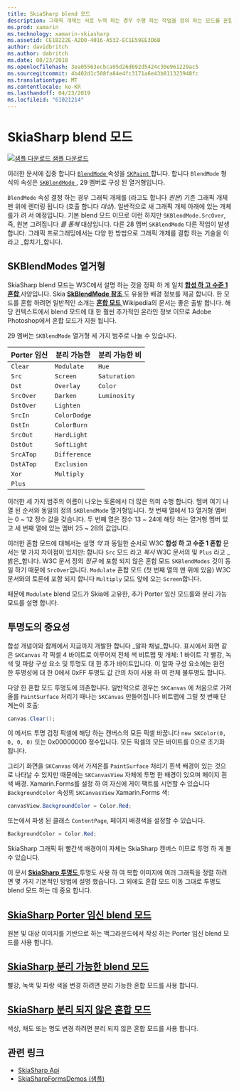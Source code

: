 ```yaml
---
title: SkiaSharp blend 모드
description: 그래픽 개체는 서로 누적 하는 경우 수행 하는 작업을 정의 하는 모드를 혼합 하는 사용 됩니다.
ms.prod: xamarin
ms.technology: xamarin-skiasharp
ms.assetid: CE1B222E-A2D0-4016-A532-EC1E59EE3D6B
author: davidbritch
ms.author: dabritch
ms.date: 08/23/2018
ms.openlocfilehash: 3ea05563ecbca95d26d692d5424c30e961229ac5
ms.sourcegitcommit: 4b402d1c508fa84e4fc3171a6e43b811323948fc
ms.translationtype: MT
ms.contentlocale: ko-KR
ms.lasthandoff: 04/23/2019
ms.locfileid: "61021214"
---
```

# <a name="skiasharp-blend-modes"></a>SkiaSharp blend 모드

[![샘플 다운로드](~/media/shared/download.png) 샘플 다운로드](https://developer.xamarin.com/samples/xamarin-forms/SkiaSharpForms/Demos/)

이러한 문서에 집중 합니다 [ `BlendMode` ](xref:SkiaSharp.SKPaint.BlendMode) 속성을 [ `SKPaint` ](xref:SkiaSharp.SKPaint)합니다. 합니다 `BlendMode` 형식의 속성은 [ `SKBlendMode` ](xref:SkiaSharp.SKBlendMode), 29 멤버로 구성 된 열거형입니다.

`BlendMode` 속성 결정 하는 경우 그래픽 개체를 (라고도 합니다 _원본_) 기존 그래픽 개체 맨 위에 렌더링 됩니다 (호출 합니다 _대상_). 일반적으로 새 그래픽 개체 아래에 있는 개체를가 려 서 예정입니다. 기본 blend 모드 이므로 이런 하지만 `SKBlendMode.SrcOver`, 즉, 원본 그려집니다 _를 통해_ 대상입니다. 다른 28 멤버 `SKBlendMode` 다른 작업이 발생 합니다. 그래픽 프로그래밍에서는 다양 한 방법으로 그래픽 개체를 결합 하는 기술을 이라고 _합치기_합니다.

## <a name="the-skblendmodes-enumeration"></a>SKBlendModes 열거형

SkiaSharp blend 모드는 W3C에서 설명 하는 것을 정확 하 게 일치 [ **합성 하 고 수준 1 혼합** ](https://www.w3.org/TR/compositing-1/) 사양입니다. Skia [ **SkBlendMode 참조** ](https://skia.org/user/api/SkBlendMode_Reference) 도 유용한 배경 정보를 제공 합니다. 한 모드를 혼합 하려면 일반적인 소개는 [ **혼합 모드** ](https://en.wikipedia.org/wiki/Blend_modes) Wikipedia의 문서는 좋은 출발 합니다. 해당 컨텍스트에서 blend 모드에 대 한 훨씬 추가적인 온라인 정보 이므로 Adobe Photoshop에서 혼합 모드가 지원 됩니다.

29 멤버는 `SKBlendMode` 열거형 세 가지 범주로 나눌 수 있습니다.

| Porter 임신 | 분리 가능한    | 분리 가능한 비 |
| ----------- | ------------ | ------------- |
| `Clear`     | `Modulate`   | `Hue`         |
| `Src`       | `Screen`     | `Saturation`  |
| `Dst`       | `Overlay`    | `Color`       |
| `SrcOver`   | `Darken`     | `Luminosity`  |
| `DstOver`   | `Lighten`    |               |
| `SrcIn`     | `ColorDodge` |               |
| `DstIn`     | `ColorBurn`  |               |
| `SrcOut`    | `HardLight`  |               |
| `DstOut`    | `SoftLight`  |               |
| `SrcATop`   | `Difference` |               |
| `DstATop`   | `Exclusion`  |               |
| `Xor`       | `Multiply`   |               |
| `Plus`      |              |               |

이러한 세 가지 범주의 이름이 나오는 토론에서 더 많은 의미 수행 합니다. 멤버 여기 나열 된 순서와 동일의 정의 `SKBlendMode` 열거형입니다. 첫 번째 열에서 13 열거형 멤버는 0 ~ 12 정수 값을 갖습니다. 두 번째 열은 정수 13 ~ 24에 해당 하는 열거형 멤버 있고 세 번째 열에 있는 멤버 25 ~ 28의 값입니다.

이러한 혼합 모드에 대해서는 설명 _약_ 과 동일한 순서로 W3C **합성 하 고 수준 1 혼합** 문서는 몇 가지 차이점이 있지만: 합니다 `Src` 모드 라고 _복사_ W3C 문서의 및 `Plus` 라고 _밝은_합니다. W3C 문서 정의 _정규_ 에 포함 되지 않은 혼합 모드 `SKBlendModes` 것이 동일 하기 때문에 `SrcOver`입니다. `Modulate` 혼합 모드 (첫 번째 열의 맨 위에 있음) W3C 문서와의 토론에 포함 되지 합니다 `Multiply` 모드 앞에 오는 `Screen`합니다.

때문에 `Modulate` blend 모드가 Skia에 고유한, 추가 Porter 임신 모드를와 분리 가능 모드를 설명 합니다.

## <a name="the-importance-of-transparency"></a>투명도의 중요성

합성 개념이와 함께에서 지금까지 개발한 합니다 _알파 채널_합니다. 표시에서 화면 같은 `SKCanvas` 각 픽셀 4 바이트로 이루어져 전체 색 비트맵 및 개체: 1 바이트 각 빨강, 녹색 및 파랑 구성 요소 및 투명도 대 한 추가 바이트입니다. 이 알파 구성 요소에는 완전 한 투명성에 대 한 0에서 0xFF 투명도 값 간의 차이 사용 하 여 전체 불투명도 합니다.

다양 한 혼합 모드 투명도에 의존합니다. 일반적으로 경우는 `SKCanvas` 에 처음으로 가져올를 `PaintSurface` 처리기 때나는 `SKCanvas` 만들어집니다 비트맵에 그릴 첫 번째 단계는이 호출:

```csharp
canvas.Clear();
```

이 메서드 투명 검정 픽셀에 해당 하는 캔버스의 모든 픽셀 바꿉니다 `new SKColor(0, 0, 0, 0)` 또는 0x00000000 정수입니다. 모든 픽셀의 모든 바이트를 0으로 초기화 됩니다.

그리기 화면을 `SKCanvas` 에서 가져온를 `PaintSurface` 처리기 흰색 배경이 있는 것으로 나타날 수 있지만 때문에는 `SKCanvasView` 자체에 투명 한 배경이 있으며 페이지 흰색 배경. Xamarin.Forms를 설정 하 여 자신에 게이 팩트를 시연할 수 있습니다 `BackgroundColor` 속성의 `SKCanvasView` Xamarin.Forms 색:

```csharp
canvasView.BackgroundColor = Color.Red;
```

또는에서 파생 된 클래스 `ContentPage`, 페이지 배경색을 설정할 수 있습니다.

```csharp
BackgroundColor = Color.Red;
```

SkiaSharp 그래픽 뒤 빨간색 배경이이 자체는 SkiaSharp 캔버스 이므로 투명 하 게 볼 수 있습니다.

이 문서 [ **SkiaSharp 투명도** ](../../basics/transparency.md) 투명도 사용 하 여 복합 이미지에 여러 그래픽을 정렬 하려면 몇 가지 기본적인 방법에 설명 했습니다. 그 외에도 혼합 모드 이동 그대로 투명도 blend 모드 하는 데 중요 합니다. 

## <a name="skiasharp-porter-duff-blend-modesporter-duffmd"></a>[SkiaSharp Porter 임신 blend 모드](porter-duff.md)

원본 및 대상 이미지를 기반으로 하는 백그라운드에서 작성 하는 Porter 임신 blend 모드를 사용 합니다.

## <a name="skiasharp-separable-blend-modesseparablemd"></a>[SkiaSharp 분리 가능한 blend 모드](separable.md)

빨강, 녹색 및 파랑 색을 변경 하려면 분리 가능한 혼합 모드를 사용 합니다.

## <a name="skiasharp-non-separable-blend-modesnon-separablemd"></a>[SkiaSharp 분리 되지 않은 혼합 모드](non-separable.md)

색상, 채도 또는 명도 변경 하려면 분리 되지 않은 혼합 모드를 사용 합니다.

## <a name="related-links"></a>관련 링크

- [SkiaSharp Api](https://docs.microsoft.com/dotnet/api/skiasharp)
- [SkiaSharpFormsDemos (샘플)](https://developer.xamarin.com/samples/xamarin-forms/SkiaSharpForms/Demos/)
